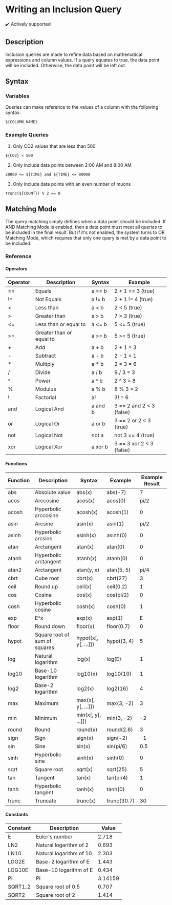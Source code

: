 # Writing an Inclusion Query

✔️ Actively supported

## Description

Inclusion queries are made to refine data based on mathematical expressions and column values. If a query equates to true, the data point will be included. Otherwise, the data point will be left out.

## Syntax

### Variables

Queries can make reference to the values of a column with the following syntax:

``` ${COLUMN_NAME} ```

### Example Queries

1. Only CO2 values that are less than 500

``` ${CO2} < 500 ```

2. Only include data points between 2:00 AM and 8:00 AM

``` 20000 <= ${TIME} and ${TIME} <= 80000 ```

3. Only include data points with an even number of muons

``` trunc(${COUNT}) % 2 == 0 ```

## Matching Mode

The query matching simply defines when a data point should be included. If AND Matching Mode is enabled, then a data point must meet all queries to be included in the final result. But if it's not enabled, the system turns to OR Matching Mode, which requires that only one query is met by a data point to be included.

### Reference

#### Operators

| Operator | Description              | Syntax  | Example                  |
|----------|--------------------------|---------|--------------------------|
| ==       | Equals                   | a == b  | 2 + 1 == 3 (true)        |
| !=       | Not Equals               | a != b  | 2 + 1 != 4 (true)        |
| <        | Less than                | a < b   | 2 < 5 (true)             |
| >        | Greater than             | a > b   | 7 > 3 (true)             |
| <=       | Less than or equal to    | a <= b  | 5 <= 5 (true)            |
| >=       | Greater than or equal to | a >= b  | 5 >= 5 (true)            |
| +        | Add                      | a + b   | 2 + 1 = 3                |
| -        | Subtract                 | a - b   | 2 - 1 = 1                |
| *        | Multiply                 | a * b   | 2 * 3 = 6                |
| /        | Divide                   | a / b   | 9 / 3 = 3                |
| ^        | Power                    | a ^ b   | 2 ^ 3 = 8                |
| %        | Modulus                  | a % b   | 8 % 3 = 2                |
| !        | Factorial                | a!      | 3! = 6                   |
| and      | Logical And              | a and b | 3 == 2 and 2 < 3 (false) |
| or       | Logical Or               | a or b  | 3 == 2 or 2 < 3 (true)   |
| not      | Logical Not              | not a   | not 3 == 4 (true)        |
| xor      | Logical Xor              | a xor b | 3 == 3 xor 2 < 3 (false) |

#### Functions

| Function | Description                   | Syntax               | Example            | Example Result |
|----------|-------------------------------|----------------------|--------------------|----------------|
| abs      | Absolute value                | abs(x)               | abs(-7)            | 7              |
| acos     | Arccosine                     | acos(x)              | acos(0)            | pi/2           |
| acosh    | Hyperbolic arccosine          | acosh(x)             | acosh(1)           | 0              |
| asin     | Arcsine                       | asin(x)              | asin(1)            | pi/2           |
| asinh    | Hyperbolic arcsine            | asinh(x)             | asinh(0)           | 0              |
| atan     | Arctangent                    | atan(x)              | atan(0)            | 0              |
| atanh    | Hyperbolic arctangent         | atanh(x)             | atanh(0)           | 0              |
| atan2    | Arctangent                    | atan(y, x)           | atan(5, 5)         | pi/4           |
| cbrt     | Cube root                     | cbrt(x)              | cbrt(27)           | 3              |
| ceil     | Round up                      | ceil(x)              | ceil(0.2)          | 1              |
| cos      | Cosine                        | cos(x)               | cos(pi/2)          | 0              |
| cosh     | Hyperbolic cosine             | cosh(x)              | cosh(0)            | 1              |
| exp      | E^x                           | exp(x)               | exp(1)             | E              |
| floor    | Round down                    | floor(x)             | floor(0.7)         | 0              |
| hypot    | Square root of sum of squares | hypot(x[, y[, ...]]) | hypot(3, 4)        | 5              |
| log      | Natural logarithm             | log(x)               | log(E)             | 1              |
| log10    | Base-10 logarithm             | log10(x)             | log10(10)          | 1              |
| log2     | Base-2 logarithm              | log2(x)              | log2(16)           | 4              |
| max      | Maximum                       | max(x[, y[, ...]])   | max(3, -2)         | 3              |
| min      | Minimum                       | min(x[, y[, ...]])   | min(3, -2)         | -2             |
| round    | Round                         | round(x)             | round(2.6)         | 3              |
| sign     | Sign                          | sign(x)              | sign(-2)           | -1             |
| sin      | Sine                          | sin(x)               | sin(pi/6)          | 0.5            |
| sinh     | Hyperbolic sine               | sinh(x)              | sinh(0)            | 0              |
| sqrt     | Square root                   | sqrt(x)              | sqrt(25)           | 5              |
| tan      | Tangent                       | tan(x)               | tan(pi/4)          | 1              |
| tanh     | Hyperbolic tangent            | tanh(x)              | tanh(0)            | 0              |
| trunc    | Truncate                      | trunc(x)             | trunc(30.7)        | 30             |

#### Constants

| Constant | Description             | Value   |
|----------|-------------------------|---------|
| E        | Euler's number          | 2.718   |
| LN2      | Natural logarithm of 2  | 0.693   |
| LN10     | Natural logarithm of 10 | 2.303   |
| LOG2E    | Base-2 logarithm of E   | 1.443   |
| LOG10E   | Base-10 logarithm of E  | 0.434   |
| PI       | Pi                      | 3.14159 |
| SQRT1_2  | Square root of 0.5      | 0.707   |
| SQRT2    | Square root of 2        | 1.414   |